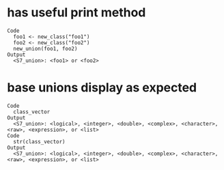 # has useful print method

    Code
      foo1 <- new_class("foo1")
      foo2 <- new_class("foo2")
      new_union(foo1, foo2)
    Output
      <S7_union>: <foo1> or <foo2>

# base unions display as expected

    Code
      class_vector
    Output
      <S7_union>: <logical>, <integer>, <double>, <complex>, <character>, <raw>, <expression>, or <list>
    Code
      str(class_vector)
    Output
      <S7_union>: <logical>, <integer>, <double>, <complex>, <character>, <raw>, <expression>, or <list>
